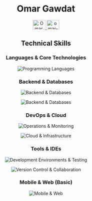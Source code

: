 <h1 align="center">Omar Gawdat</h1>

<p align="center">
  <a href="https://codeforces.com/profile/Omar.Gawdat" target="blank">
    <img src="https://raw.githubusercontent.com/rahuldkjain/github-profile-readme-generator/master/src/images/icons/Social/codeforces.svg" alt="Omar.Gawdat" height="30" width="40" />
  </a>
  <a href="https://www.linkedin.com/in/omar-gawdat-2635b51b0" target="blank">
    <img src="https://raw.githubusercontent.com/rahuldkjain/github-profile-readme-generator/master/src/images/icons/Social/linked-in-alt.svg" alt="omar-gawdat" height="30" width="40" />
  </a>
</p>

<h2 align="center">Technical Skills</h2>

<h3 align="center">Languages & Core Technologies</h3>
<p align="center">
  <img src="https://skillicons.dev/icons?i=python,java,cpp,bash,dart" alt="Programming Languages" />
</p>

<h3 align="center">Backend & Databases</h3>
<p align="center">
  <img src="https://skillicons.dev/icons?i=django,flask,fastapi,spring" alt="Backend & Databases" />
</p>
<p align="center">
  <img src="https://skillicons.dev/icons?i=mysql,postgres" alt="Backend & Databases" />
</p>

<h3 align="center">DevOps & Cloud</h3>
<p align="center">
  <img src="https://skillicons.dev/icons?i=nginx,linux,githubactions,sentry" alt="Operations & Monitoring" />
</p>
<p align="center">
  <img src="https://skillicons.dev/icons?i=aws,docker,terraform" alt="Cloud & Infrastructure" />
</p>


<h3 align="center">Tools & IDEs</h3>
<p align="center">
  <img src="https://skillicons.dev/icons?i=vscode,pycharm,postman,vim" alt="Development Environments & Testing" />
</p>
<p align="center">
  <img src="https://skillicons.dev/icons?i=git,github,notion" alt="Version Control & Collaboration" />
</p>

<h3 align="center">Mobile & Web (Basic)</h3>
<p align="center">
  <img src="https://skillicons.dev/icons?i=flutter,androidstudio,html,css,js" alt="Mobile & Web" />
</p>
